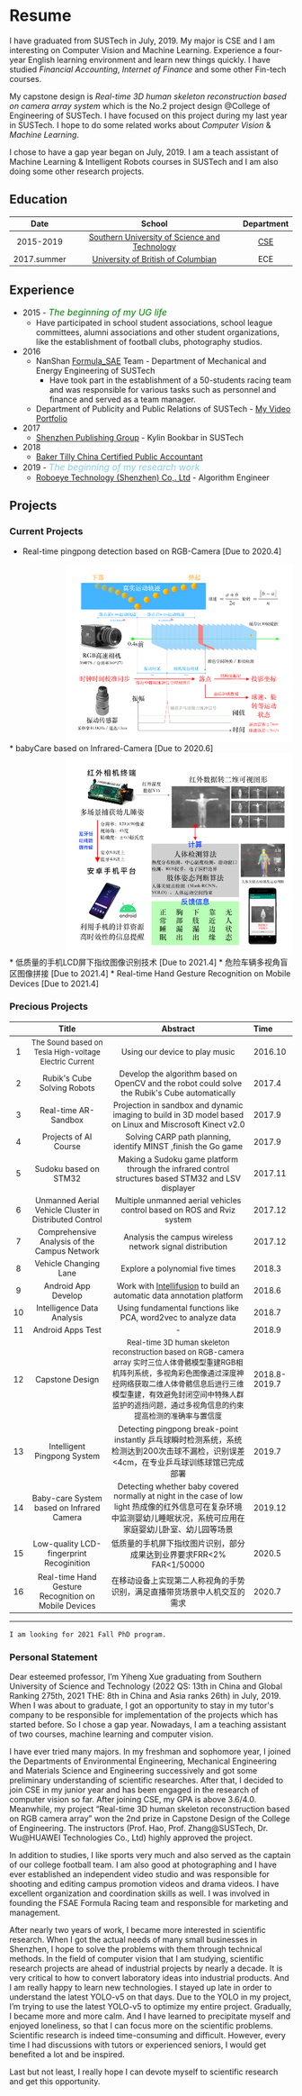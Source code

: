 # Resume


<!--<style>
img{
    width: 80%;
    padding-left: 10%;
}
</style>-->

I have graduated from SUSTech in July, 2019. My major is CSE and I am interesting on Computer Vision and Machine Learning. Experience a four-year English learning environment and learn new things quickly. I have studied *Financial Accounting*, *Internet of Finance* and some other Fin-tech courses. 

My capstone design is *Real-time 3D human skeleton reconstruction based on camera array system* which is the No.2 project design @College of Engineering of SUSTech. I have focused on this project during my last year in SUSTech. I hope to do some related works about *Computer Vision* & *Machine Learning*.

I chose to have a gap year began on July, 2019. I am a teach assistant of Machine Learning & Intelligent Robots courses in SUSTech and I am also doing some other research projects.
## Education

| Date        | School         | Department |
|:-------------:|:------------------:|:------:|
| 2015-2019           | [Southern University of Science and Technology](https://www.sustech.edu.cn) | [CSE](http://cse.sustech.edu.cn) |
| 2017.summer | [University of British of Columbian](https://www.ubc.ca)  | ECE |

## Experience

* 2015 - <font color=green size=3>*The beginning of my UG life*</font>
    * Have participated in school student associations, school league committees, alumni associations and other student organizations, like the establishment of football clubs, photography studios.
* 2016
    * NanShan [Formula_SAE](https://www.fsaeonline.com) Team - Department of Mechanical and Energy Engineering of SUSTech
        * Have took part in the establishment of a 50-students racing team and was responsible for various tasks such as personnel and finance and served as a team manager.
    * Department of Publicity and Public Relations of SUSTech - [My Video Portfolio](./assets/files/yihengPortfolio.pdf)
* 2017
    * [Shenzhen Publishing Group](https://h5.szbookmall.com) - Kylin Bookbar in SUSTech
* 2018
    * [Baker Tilly China Certified Public Accountant](http://www.tzcpa.com)
* 2019 - <font color=skyblue size=3>*The beginning of my research work*</font>
    * [Roboeye Technology (Shenzhen) Co,. Ltd](./assets/files/roboeyeIntro.pdf) - Algorithm Engineer

## Projects

### Current Projects
* Real-time pingpong detection based on RGB-Camera [Due to 2020.4]
<div align=right><img src='./assets/img/pingpongReport.png' width='80%' height='80%'></div>
<!--![pingpongReport](./assets/img/pingpongReport.png,width='60%')-->
* babyCare based on Infrared-Camera [Due to 2020.6]
<div align=right><img src='./assets/img/babyCareReport.png' width='80%' height='80%'></div>
<!--![babyCareReport](./assets/img/babyCareReport.png)-->
* 低质量的手机LCD屏下指纹图像识别技术 [Due to 2021.4]
* 危险车辆多视角盲区图像拼接 [Due to 2021.4]
* Real-time Hand Gesture Recognition on Mobile Devices [Due to 2021.4]


### Precious Projects

|         | Title          | Abstract | Time |
|:-------:|:------------------:|:------:|:----|
| 1 | <font size=2>The Sound based on Tesla High-voltage Electric Current</font> | Using our device to play music | 2016.10 |
| 2 | Rubik's Cube Solving Robots | Develop the algorithm based on OpenCV and the robot could solve the Rubik's Cube automatically | 2017.4 |
| 3 | Real-time AR-Sandbox | Projection in sandbox and dynamic imaging to build in 3D model based on Linux and Miscrosoft Kinect v2.0 | 2017.9 |
| 4 | Projects of AI Course | Solving CARP path planning, identify MINST ,finish the Go game | 2017.9 |
| 5 | Sudoku based on STM32 | Making a Sudoku game platform through the infrared control structures based STM32 and LSV displayer | 2017.11 |
| 6 | Unmanned Aerial Vehicle Cluster in Distributed Control | Multiple unmanned aerial vehicles control based on ROS and Rviz system | 2017.12 |
| 7 | Comprehensive Analysis of the Campus Network | Analysis the campus wireless network signal distribution | 2017.12 |
| 8 | Vehicle Changing Lane | Explore a polynomial five times | 2018.3 |
| 9 | Android App Develop | Work with [Intellifusion](https://www.intellif.com) to build an automatic data annotation platform | 2018.6 |
| 10 | Intelligence Data Analysis | Using fundamental functions like PCA, word2vec to analyze data | 2018.7 |
| 11 | Android Apps Test | - | 2018.9 |
| 12 | Capstone Design | <font size=2>Real-time 3D human skeleton reconstruction based on RGB-camera array 实时三位人体骨骼模型重建RGB相机阵列系统，多视角彩色图像通过深度神经网络获取二维人体骨骼信息后进行三维模型重建，有效避免封闭空间中特殊人群监护的遮挡问题，通过多视角信息的约束提高检测的准确率与置信度</font> | 2018.8-2019.7 |
| 13 | Intelligent Pingpong System | Detecting pingpong break-point instantly 乒乓球瞬时检测系统，系统检测达到200次击球不漏检，识别误差<4cm，在专业乒乓球训练球馆已完成部署 | 2019.7 |
| 14 | Baby-care System based on Infrared Camera | Detecting whether baby covered normally at night in the case of low light 热成像的红外信息可在复杂环境中监测婴幼儿睡眠状况，系统可应用在家庭婴幼儿卧室、幼儿园等场景 | 2019.12 |
| 15 | Low-quality LCD-fingerprint Recoginition | 低质量的手机屏下指纹图片识别，部分成果达到业界要求FRR<2% FAR<1/50000 | 2020.5 |
| 16 | Real-time Hand Gesture Recognition on Mobile Devices | 在移动设备上实现第二人称视角的手势识别，满足直播带货场景中人机交互的需求 | 2020.7 |

* * *


```
I am looking for 2021 Fall PhD program.
```

### Personal Statement
Dear esteemed professor, I’m Yiheng Xue graduating from Southern University of Science and Technology (2022 QS: 13th in China and Global Ranking 275th, 2021 THE: 8th in China and Asia ranks 26th) in July, 2019. When I was about to graduate, I got an opportunity to stay in my tutor's company to be responsible for implementation of the projects which has started before. So I chose a gap year. Nowadays, I am a teaching assistant of two courses, machine learning and computer vision.

I have ever tried many majors. In my freshman and sophomore year, I joined the Departments of Environmental Engineering, Mechanical Engineering and Materials Science and Engineering successively and got some preliminary understanding of scientific researches. After that, I decided to join CSE in my junior year and has been engaged in the research of computer vision so far. After joining CSE, my GPA is above 3.6/4.0. Meanwhile, my project “Real-time 3D human skeleton reconstruction based on RGB camera array” won the 2nd prize in Capstone Design of the College of Engineering. The instructors (Prof. Hao, Prof. Zhang@SUSTech, Dr. Wu@HUAWEI Technologies Co., Ltd) highly approved the project.

In addition to studies, I like sports very much and also served as the captain of our college football team. I am also good at photographing and I have ever established an independent video studio and was responsible for shooting and editing campus promotion videos and drama videos. I have excellent organization and coordination skills as well. I was involved in founding the FSAE Formula Racing team and responsible for marketing and management.

After nearly two years of work, I became more interested in scientific research. When I got the actual needs of many small businesses in Shenzhen, I hope to solve the problems with them through technical methods. In the field of computer vision that I am studying, scientific research projects are ahead of industrial projects by nearly a decade. It is very critical to how to convert laboratory ideas into industrial products. And I am really happy to learn new technologies. I stayed up late in order to understand the latest YOLO-v5 on that days. Due to the YOLO in my project, I’m trying to use the latest YOLO-v5 to optimize my entire project. Gradually, I became more and more calm. And I have learned to precipitate myself and enjoyed loneliness, so that I can focus more on the scientific problems. Scientific research is indeed time-consuming and difficult. However, every time I had discussions with tutors or experienced seniors, I would get benefited a lot and be inspired.

Last but not least, I really hope I can devote myself to scientific research and get this opportunity.
